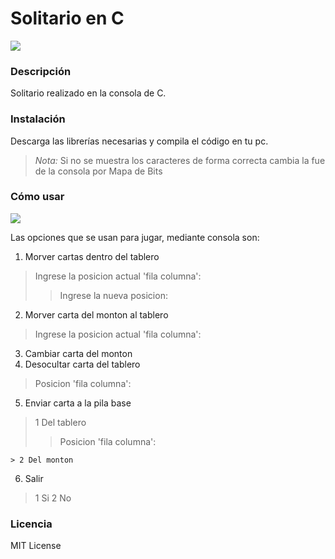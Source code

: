 # Solitario en C
![](https://i.imgur.com/PeAm0fo.jpg)
### Descripción
Solitario realizado en la consola de C.
### Instalación
Descarga las librerías necesarias y compila el código en tu pc.
> *Nota:* Si no se muestra los caracteres de forma correcta cambia la fue de la consola por Mapa de Bits

### Cómo usar
![](https://i.imgur.com/VGaqqIw.jpg)

Las opciones que se usan para jugar, mediante consola son:
1. Morver cartas dentro del tablero
> Ingrese la posicion actual 'fila columna':
> > Ingrese la nueva posicion:
2. Morver carta del monton al tablero
> Ingrese la posicion actual 'fila columna':
3. Cambiar carta del monton
4. Desocultar carta del tablero
> Posicion 'fila columna':
5. Enviar carta a la pila base
> 1 Del tablero
> > Posicion 'fila columna':

	> 2 Del monton

6. Salir
> 1 Si
> 2 No

### Licencia
MIT License
